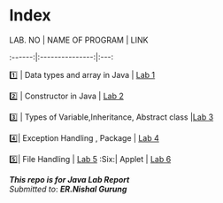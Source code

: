 # Index



LAB. NO | NAME OF PROGRAM | LINK

:------:|:---------------:|:---:

:one: | Data types and array in Java | [Lab 1](Lab1/readme.md)

:two: | Constructor in Java | [Lab 2](Lab2/readme.md)

:three: | Types of Variable,Inheritance, Abstract class |[Lab 3](Lab3/readme.md)

:four:| Exception Handling , Package | [Lab 4](Lab4/readme.md)

:five:| File Handling | [Lab 5](Lab5/readme.md)
:Six:| Applet | [Lab 6](Lab6/readme.md)








***This repo is for Java Lab Report***\
*Submitted to*: ***ER.Nishal Gurung***
